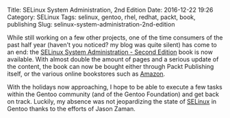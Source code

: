 Title: SELinux System Administration, 2nd Edition
Date: 2016-12-22 19:26
Category: SELinux
Tags: selinux, gentoo, rhel, redhat, packt, book, publishing
Slug: selinux-system-administration-2nd-edition

While still working on a few other projects, one of the time consumers of the
past half year (haven't you noticed? my blog was quite silent) has come to an
end: the [SELinux System Administration - Second Edition](https://www.packtpub.com/networking-and-servers/selinux-system-administration-second-edition)
book is now available. With almost double the amount of pages and a serious
update of the content, the book can now be bought either through Packt Publishing
itself, or the various online bookstores such as [Amazon](https://www.amazon.com/SELinux-System-Administration-Sven-Vermeulen-ebook/dp/B01LWM02WI).

With the holidays now approaching, I hope to be able to execute a few tasks
within the Gentoo community (and of the Gentoo Foundation) and get back on track.
Luckily, my absence was not jeopardizing the state of [SELinux](https://wiki.gentoo.org/wiki/SELinux)
in Gentoo thanks to the efforts of Jason Zaman.

<!-- PELICAN_END_SUMMARY -->

